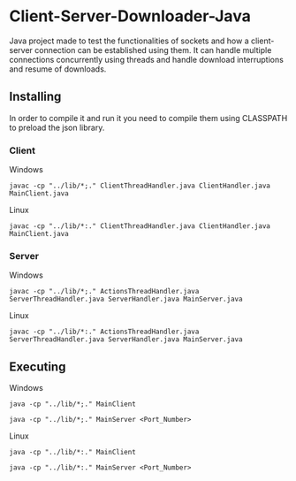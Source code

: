 # Client-Server-Downloader-Java

Java project made to test the functionalities of sockets and how a client-server connection can be established using them. It can handle multiple connections concurrently using threads and handle download interruptions and resume of downloads.

## Installing

In order to compile it and run it you need to compile them using CLASSPATH to preload the json library.

### Client

Windows
```
javac -cp "../lib/*;." ClientThreadHandler.java ClientHandler.java MainClient.java
```

Linux
```
javac -cp "../lib/*:." ClientThreadHandler.java ClientHandler.java MainClient.java
```

### Server

Windows
```
javac -cp "../lib/*;." ActionsThreadHandler.java ServerThreadHandler.java ServerHandler.java MainServer.java
```

Linux
```
javac -cp "../lib/*:." ActionsThreadHandler.java ServerThreadHandler.java ServerHandler.java MainServer.java
```

## Executing

Windows
```
java -cp "../lib/*;." MainClient
```

```
java -cp "../lib/*;." MainServer <Port_Number>
```

Linux
```
java -cp "../lib/*:." MainClient
```

```
java -cp "../lib/*:." MainServer <Port_Number>
```
